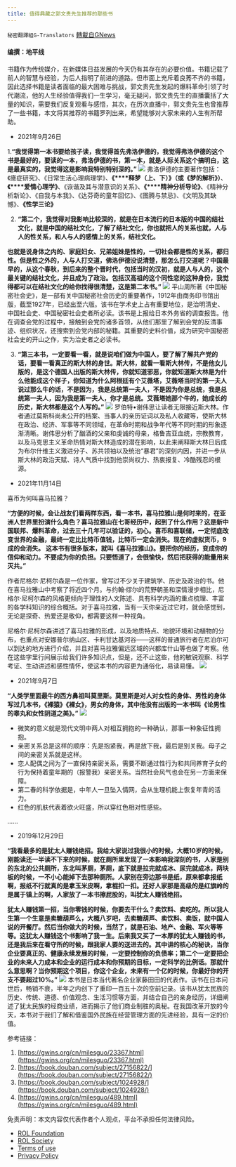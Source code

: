 ```yaml
---
title: 值得典藏之郭文贵先生推荐的那些书
---
```

`秘密翻譯組G-Translators` [轉載自GNews](https://gnews.org/zh-hans/1665778/)

#### 编撰：地平线

书籍作为传统媒介，在新媒体日益发展的今天仍有其存在的必要价值。书籍记载了前人的智慧与经验，为后人指明了前进的道路。但市面上充斥着良莠不齐的书籍，因此选择书籍是读者面临的最大困难与挑战，郭文贵先生发起的爆料革命引领了时代潮流，他的人生经验值得我们一生学习，毫无疑问，郭文贵先生的直播囊括了大量的知识，需要我们反复观看与感悟，其次，在历次直播中，郭文贵先生也曾推荐了一些书籍，本文将其推荐的书籍罗列出来，希望能够对大家未来的人生有所帮助。

- 2021年9月26日


1.**“我觉得第一本书要给孩子读，我觉得首先弗洛伊德的，我觉得弗洛伊德的这个书是最好的，要读的一本，弗洛伊德的书，第一本，就是人际关系这个搞明白，这是最真实的，我觉得这是影响我特别特别深的。”**
![](https://assets.gnews.org/wp-content/uploads/2021/11/image-286.png)
弗洛伊德的主要著作包括：《癔症研究》、《日常生活心理病理学》、**《****释梦（上、下）》（或《梦的解析》）**、**《****爱情心理学》**、《诙谐及其与潜意识的关系》、**《****精神分析导论》**、《精神分析新论》、《自我与本我》、《达芬奇的童年回忆》、《图腾与禁忌》、《文明及其缺憾》、**《性学三论》**

2. **“第二个，我觉得对我影响比较深的，就是在日本流行的日本版的中国的结社文化，就是中国的结社文化，了解了结社文化，你也就把人的关系也就，人与人的性关系，和人与人的感情上的关系，结社文化。**

**也就是说身体之内的、家庭妇女、兄弟姐妹是性的，一切社会都是性的关系，都归性。但是性之外的，人与人打交道，佛洛伊德没说清楚，那怎么打交道呢？中国最早的，从这个春秋，到后来的整个晋时代，包括当时的汉初，就是人与人的，这个最关键的结社文化，并且成为了政治。包括汉高祖的这个同性恋的这种身份，我觉得都可以在结社文化的给你找得很清楚，这是第二本书。”**
![](https://assets.gnews.org/wp-content/uploads/2021/11/image-288.png)
平山周所著《中国秘密社会史》，是一部有关中国秘密社会历史的重要著作，1912年由商务印书馆出版，截至1927年，已经出至六版。该书在学术史上占有重要地位，是治明清史、中国社会史、中国秘密社会史者所必读。该书是上报给日本外务省的调查报告。他在调查会党的过程中，接触到会党的诸多首领，从他们那里了解到会党的反清事迹、组织状况，还搜索到会党内部的秘籍。其重要的史料价值，成为研究中国秘密社会史的开山之作，实为治史者之必读书。

3. **“第三本书，一定要看一看，就是说咱们做为中国人，要了解了解共产党的话，要看一看真正的斯大林的身世。斯大林，就看一看斯大林传，不是他女儿版的，是这个德国人出版的斯大林传，你就知道邪恶，你就知道斯大林是为什么他能成这个样子，你知道为什么阿根廷有个艾薇塔，艾薇塔当时的第一夫人说过那么牛的话，不是因为，我是总统第一夫人，不是因为你是总统，我是总统第一夫人，因为我是第一夫人，你才是总统。艾薇塔她那个牛的，她成长的历史，斯大林都是这个人写的。”**
![](https://assets.gnews.org/wp-content/uploads/2021/11/image-289.png)
罗伯特•谢伟思让读者无限接近斯大林。作者通过莫斯科尚未公开的档案、当事人的亲历证词以及私人收藏等，使斯大林在政治、经济、军事等不同领域，在革命时期和战争年代等不同时期的形象逐渐清晰。谢伟思分析了酗酒的父亲和虔诚的母亲，格鲁吉亚血统，宗教教育，以及马克思主义革命热情对斯大林造成的潜在影响，以此来阐释斯大林日后成为布尔什维主义激进分子、苏共领袖以及统治“暴君”的深刻内因，并进一步从斯大林的政治天赋、诗人气质中找到他崇尚权力、热衷报复、冷酷残忍的根源。

- 2021年11月14日


喜币为何叫喜马拉雅？

**“方便的时候，会让战友们看两样东西，看一本书，喜马拉雅山是何时来的，在亚洲人世界里扮演什么角色？喜马拉雅山在七哥经历中，起到了什么作用？这是新中国联邦、爆料革命，过去三十几年可以验证的，初心。喜币和喜联储，一定彻底改变世界的金融，最终一定比比特币值钱，比特币一定会消失。现在的虚拟货币，9成的会消失。 这本书有很多版本，就叫《喜马拉雅山》。要把你的经历，变成你的信仰和动力。不要成为你的负担。只要悟道了，会很愉快，然后把获得的能量用来灭共。”**

作者尼格尔·尼柯尔森是一位作家，曾写过不少关于建筑学、历史及政治的书。他在喜马拉雅山中考察了将近四个月。与约翰·缪尔的荒野朝圣和深情漫步相比，尼格尔·尼柯尔森的风格更倾向于理性的人文陈述、具有科学内涵的重点梳理、丰富的各学科知识的综合概括。对于喜马拉雅，当有一天你亲近过它时，就会感觉到，无论是探奇、热爱还是敬仰，都需要这样一种视角。

尼格尔·尼柯尔森讲述了喜马拉雅的形成，以及地质特点、地貌环境和动植物的分布，也重点对安娜普尔纳山区、卡利甘达基河谷——这样的普通旅行者在尼泊尔可以到达的地方进行介绍，并且对喜马拉雅偏远区域的兴都库什山等也做了考察。他在这些字里行间展示给我们许多知识点，但是，还不止这些，他的敏锐观察、科学考证、生动讲述和感性情怀，使这本书的内容更为通俗化，易读易懂。
![](https://assets.gnews.org/wp-content/uploads/2021/11/image-290.png)
- 2021年9月7日


**“人类学里面最牛的西方鼻祖叫莫里斯。莫里斯是对人对女性的身体、男性的身体写过几本书，《裸猿》《裸女》，男女的身体，其中他没有出版的一本书叫《论男性的睾丸和女性阴道之美》。”**
![](https://assets.gnews.org/wp-content/uploads/2021/11/image-291.png)
- 微笑的意义就是现代文明中两人对相互拥抱的一种确认，那事一种象征性拥抱。
- 亲密关系总是这样的顺序：先是抱紧我，再是放下我，最后是别关我。母子之间的亲密关系就是这样。
- 恋人配偶之间为了一直保持亲密关系，需要不断通过性行为和共同养育子女的行为保持着童年期的（报警我）亲密关系。当然社会风气也会在另一方面来保障。
- 第二春的科学依据是，中年人一旦坠入情网，会从生理机能上恢复年青的活力。
- 红色的肌肤代表着欲火旺盛，所以穿红色相对性感些。


……

- 2019年12月29日


**“我看最多的是犹太人赚钱绝招。我给大家说过我很小的时候，大概10岁的时候，刚能读还一半读不下来的时候，就在厕所里发现了一本影响我深刻的书，人家是别的东北的公共厕所，东北叫茅厕，茅厕，底下就是拉完就成冰、尿完就成冰，两块板的时候，一不小心能掉下去那种厕所。人家别在旁边那书是纸，原来都拿报纸啊，报纸不行就真的是拿玉米皮啊，拿棍扣一扣。还好人家那是高级的是红旗岭的是属于镇上的啊，人家放了一本书擦屁股的，叫犹太人赚钱绝招。**

**犹太人赚钱第一招，当你零钱的时候，你要去干什么？卖饮料、卖吃的。所以我人生第一个生意是卖糖葫芦么，大概八岁吧，去卖糖葫芦、卖饮料、卖饭，就中国人说的开餐厅。然后当你做大的时候，当然了，就是石油、地产、金融、军火等等等。这犹太人赚钱这个书影响了我一生。后来我又买了一本厚的犹太人赚钱的书，还是我后来在看守所的时候，跟我家人要的送进去的。其中讲的核心的秘诀，当你企业要真正的、健康永续发展的时候，一定要控制你的负债率；第二个一定要把企业的未来人力成本和企业的运行成本和你预期的目标，一定科学的比例话。那就什么意思啊？当你预期这个项目，你这个企业，未来有一个亿的时候，你最好你的开支不要超过10%。”**
![](https://assets.gnews.org/wp-content/uploads/2021/11/image-292.png)
本书是日本当代著名企业家藤田田的代表作。该书在日本问世后，畅销不衰，半年之内创下了重印一百五十次的空前记录。该书从犹太民族的历史、传统、道德、价值观念、生活习惯等方面，并结合自己的亲身经历，详细阐述了犹太民族的经商业绩，进而揭示了他们商业制胜的奥秘。在我国改革开放的今天，本书对于我们了解和借鉴国外民族在经营管理方面的先进经验，具有一定的价值。

参考链接：

1. [https://gwins.org/cn/milesguo/23367.html](https://gwins.org/cn/milesguo/23367.html)
2. [https://book.douban.com/subject/27156822/](https://book.douban.com/subject/27156822/)
3. [https://book.douban.com/subject/1024928/](https://book.douban.com/subject/1024928/)
4. [https://gwins.org/cn/milesguo/489.html](https://gwins.org/cn/milesguo/489.html)


 

免责声明：本文内容仅代表作者个人观点，平台不承担任何法律风险。

- [ROL Foundation](https://rolfoundation.org/)
- [ROL Society](https://rolsociety.org/)
- [Terms of use](https://gnews.org/terms-of-use-3/)
- [Privacy Policy](https://gnews.org/privacy-policy/)
